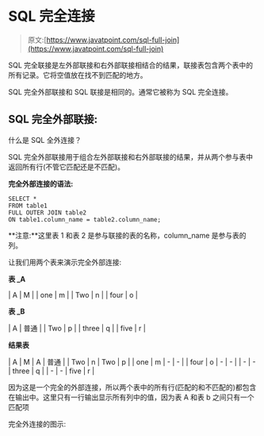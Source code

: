 # SQL 完全连接

> 原文:[https://www.javatpoint.com/sql-full-join](https://www.javatpoint.com/sql-full-join)

SQL 完全联接是左外部联接和右外部联接相结合的结果，联接表包含两个表中的所有记录。它将空值放在找不到匹配的地方。

SQL 完全外部联接和 SQL 联接是相同的。通常它被称为 SQL 完全连接。

## SQL 完全外部联接:

什么是 SQL 全外连接？

SQL 完全外部联接用于组合左外部联接和右外部联接的结果，并从两个参与表中返回所有行(不管它匹配还是不匹配)。

**完全外部连接的语法:**

```
SELECT *
FROM table1
FULL OUTER JOIN table2
ON table1.column_name = table2.column_name;

```

**注意:**这里表 1 和表 2 是参与联接的表的名称，column_name 是参与表的列。

让我们用两个表来演示完全外部连接:

**表 _A**

| A | M |
| one | m |
| Two | n |
| four | o |

**表 _B**

| A | 普通 |
| Two | p |
| three | q |
| five | r |

**结果表**

| A | M | A | 普通 |
| Two | n | Two | p |
| one | m | - | - |
| four | o | - | - |
| - | - | three | q |
| - | - | five | r |

因为这是一个完全的外部连接，所以两个表中的所有行(匹配的和不匹配的)都包含在输出中。这里只有一行输出显示所有列中的值，因为表 A 和表 b 之间只有一个匹配项

完全外连接的图示:
